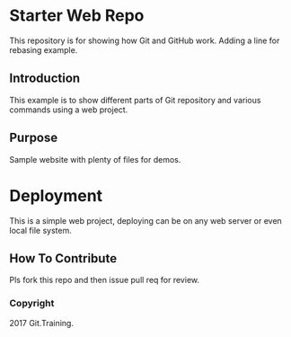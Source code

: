 # Starter Web Repo

This repository is for showing how Git and GitHub work.
Adding a line for rebasing example.

## Introduction

This example is to show different parts of Git repository and various commands using a web project.

## Purpose

Sample website with plenty of files for demos.

# Deployment

This is a simple web project, deploying can be on any web server or even local file system.

## How To Contribute

Pls fork this repo and then issue pull req for review.

### Copyright

2017 Git.Training.